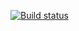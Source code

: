[![Build status](https://ci.appveyor.com/api/projects/status/f21642pnylrqqjyr?svg=true)](https://ci.appveyor.com/project/yanach25/ahj-dom)